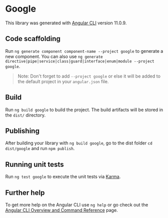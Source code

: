 # Google

This library was generated with [Angular CLI](https://github.com/angular/angular-cli) version 11.0.9.

## Code scaffolding

Run `ng generate component component-name --project google` to generate a new component. You can also use `ng generate directive|pipe|service|class|guard|interface|enum|module --project google`.
> Note: Don't forget to add `--project google` or else it will be added to the default project in your `angular.json` file. 

## Build

Run `ng build google` to build the project. The build artifacts will be stored in the `dist/` directory.

## Publishing

After building your library with `ng build google`, go to the dist folder `cd dist/google` and run `npm publish`.

## Running unit tests

Run `ng test google` to execute the unit tests via [Karma](https://karma-runner.github.io).

## Further help

To get more help on the Angular CLI use `ng help` or go check out the [Angular CLI Overview and Command Reference](https://angular.io/cli) page.
